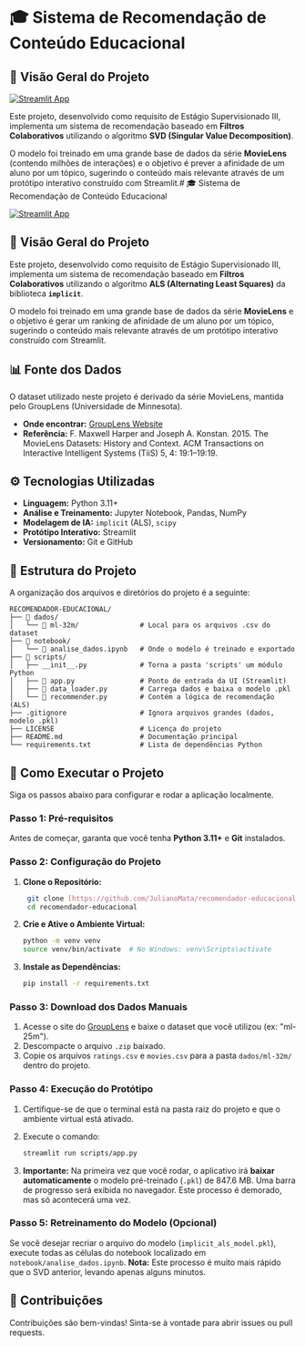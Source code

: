 # 🎓 Sistema de Recomendação de Conteúdo Educacional

## 🌟 Visão Geral do Projeto

[![Streamlit App](https://static.streamlit.io/badges/streamlit_badge_black_white.svg)](https://recomendador-educacional.streamlit.app/)

Este projeto, desenvolvido como requisito de Estágio Supervisionado III, implementa um sistema de recomendação baseado em **Filtros Colaborativos** utilizando o algoritmo **SVD (Singular Value Decomposition)**.

O modelo foi treinado em uma grande base de dados da série **MovieLens** (contendo milhões de interações) e o objetivo é prever a afinidade de um aluno por um tópico, sugerindo o conteúdo mais relevante através de um protótipo interativo construído com Streamlit.# 🎓 Sistema de Recomendação de Conteúdo Educacional

[![Streamlit App](https://recomendador-educacional.streamlit.app/)](https://recomendador-educacional.streamlit.app/)

## 🌟  Visão Geral do Projeto

Este projeto, desenvolvido como requisito de Estágio Supervisionado III, implementa um sistema de recomendação baseado em **Filtros Colaborativos** utilizando o algoritmo **ALS (Alternating Least Squares)** da biblioteca **`implicit`**.

O modelo foi treinado em uma grande base de dados da série **MovieLens** e o objetivo é gerar um ranking de afinidade de um aluno por um tópico, sugerindo o conteúdo mais relevante através de um protótipo interativo construído com Streamlit.

## 📊 Fonte dos Dados

O dataset utilizado neste projeto é derivado da série MovieLens, mantida pelo GroupLens (Universidade de Minnesota).

* **Onde encontrar:** [GroupLens Website](https://grouplens.org/datasets/movielens/)
* **Referência:** F. Maxwell Harper and Joseph A. Konstan. 2015. The MovieLens Datasets: History and Context. ACM Transactions on Interactive Intelligent Systems (TiiS) 5, 4: 19:1–19:19.

## ⚙️ Tecnologias Utilizadas

* **Linguagem:** Python 3.11+
* **Análise e Treinamento:** Jupyter Notebook, Pandas, NumPy
* **Modelagem de IA:** `implicit` (ALS), `scipy`
* **Protótipo Interativo:** Streamlit
* **Versionamento:** Git e GitHub

## 📁 Estrutura do Projeto

A organização dos arquivos e diretórios do projeto é a seguinte:

```text
RECOMENDADOR-EDUCACIONAL/
├── 📂 dados/
│   └── 📂 ml-32m/               # Local para os arquivos .csv do dataset
├── 📂 notebook/
│   └── 📜 analise_dados.ipynb   # Onde o modelo é treinado e exportado
├── 📂 scripts/
│   ├── __init__.py             # Torna a pasta 'scripts' um módulo Python
│   ├── 🐍 app.py                # Ponto de entrada da UI (Streamlit)
│   ├── 🐍 data_loader.py        # Carrega dados e baixa o modelo .pkl
│   └── 🐍 recommender.py        # Contém a lógica de recomendação (ALS)
├── .gitignore                  # Ignora arquivos grandes (dados, modelo .pkl)
├── LICENSE                     # Licença do projeto
├── README.md                   # Documentação principal
└── requirements.txt            # Lista de dependências Python
```

## 🚀 Como Executar o Projeto

Siga os passos abaixo para configurar e rodar a aplicação localmente.

### Passo 1: Pré-requisitos

Antes de começar, garanta que você tenha **Python 3.11+** e **Git** instalados.

### Passo 2: Configuração do Projeto

1. **Clone o Repositório:**

   ```bash
    git clone [https://github.com/JulianoMata/recomendador-educacional.git](https://github.com/JulianoMata/recomendador-educacional.git)
    cd recomendador-educacional
    ```

2. **Crie e Ative o Ambiente Virtual:**

    ```bash
    python -m venv venv
    source venv/bin/activate  # No Windows: venv\Scripts\activate
    ```

3. **Instale as Dependências:**

    ```bash
    pip install -r requirements.txt
    ```

### Passo 3: Download dos Dados Manuais

1. Acesse o site do [GroupLens](https://grouplens.org/datasets/movielens/) e baixe o dataset que você utilizou (ex: "ml-25m").
2. Descompacte o arquivo `.zip` baixado.
3. Copie os arquivos `ratings.csv` e `movies.csv` para a pasta `dados/ml-32m/` dentro do projeto.

### Passo 4: Execução do Protótipo

1. Certifique-se de que o terminal está na pasta raiz do projeto e que o ambiente virtual está ativado.
2. Execute o comando:

    ```bash
    streamlit run scripts/app.py
    ```

3. **Importante:** Na primeira vez que você rodar, o aplicativo irá **baixar automaticamente** o modelo pré-treinado (`.pkl`) de 847.6 MB. Uma barra de progresso será exibida no navegador. Este processo é demorado, mas só acontecerá uma vez.

### Passo 5: Retreinamento do Modelo (Opcional)

Se você desejar recriar o arquivo do modelo (`implicit_als_model.pkl`), execute todas as células do notebook localizado em `notebook/analise_dados.ipynb`.
**Nota:** Este processo é muito mais rápido que o SVD anterior, levando apenas alguns minutos.

## 🤝 Contribuições

Contribuições são bem-vindas! Sinta-se à vontade para abrir issues ou pull requests.

